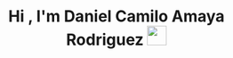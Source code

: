 <h1 align="center">Hi , I'm Daniel Camilo Amaya Rodriguez <img src="https://media.giphy.com/media/hvRJCLFzcasrR4ia7z/giphy.gif" width="35"></h1>

